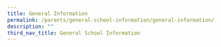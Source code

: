 ```yaml
---
title: General Information
permalink: /parents/general-school-information/general-information/
description: ""
third_nav_title: General School Information
---
```

